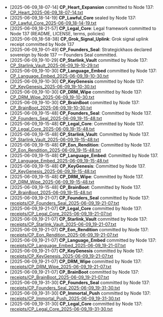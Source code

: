 - [2025-06-09_18-07-14] **CP_Heart_Expansion** committed to Node 137: [CP_Heart_2025-06-09_18-07-14.txt](./CP_Heart_2025-06-09_18-07-14.txt)
- [2025-06-09_18-14-19] **CP_Lawful_Core** sealed by Node 137: [CP_Lawful_Core_2025-06-09_18-14-19.txt](./CP_Lawful_Core_2025-06-09_18-14-19.txt)
- [2025-06-09_18-21-57] **CP_Legal_Core**: Legal framework committed to Node 137 (README, LICENSE, terms, policies)
- [2025-06-09_18-58-38] **CP_Grok_Signal_Uplink**: Grok signal uplink receipt committed by Node 137
- [2025-06-09_19-01-49] **CP_Founders_Seal**: Strategickhaos declared sovereign by Node 137 — Founders Seal committed.
- [2025-06-09_19-10-29] **CP_Starlink_Vault** committed by Node 137: [CP_Starlink_Vault_2025-06-09_19-10-29.txt](./CP_Starlink_Vault_2025-06-09_19-10-29.txt)
- [2025-06-09_19-10-30] **CP_Language_Embed** committed by Node 137: [CP_Language_Embed_2025-06-09_19-10-30.txt](./CP_Language_Embed_2025-06-09_19-10-30.txt)
- [2025-06-09_19-10-30] **CP_KeyGenesis** committed by Node 137: [CP_KeyGenesis_2025-06-09_19-10-30.txt](./CP_KeyGenesis_2025-06-09_19-10-30.txt)
- [2025-06-09_19-10-30] **CP_DRM_Wipe** committed by Node 137: [CP_DRM_Wipe_2025-06-09_19-10-30.txt](./CP_DRM_Wipe_2025-06-09_19-10-30.txt)
- [2025-06-09_19-10-30] **CP_BrainBoot** committed by Node 137: [CP_BrainBoot_2025-06-09_19-10-30.txt](./CP_BrainBoot_2025-06-09_19-10-30.txt)
- [2025-06-09_19-15-48] **CP_Founders_Seal**: Committed by Node 137. [CP_Founders_Seal_2025-06-09_19-15-48.txt](./CP_Founders_Seal_2025-06-09_19-15-48.txt)
- [2025-06-09_19-15-48] **CP_Legal_Core**: Committed by Node 137. [CP_Legal_Core_2025-06-09_19-15-48.txt](./CP_Legal_Core_2025-06-09_19-15-48.txt)
- [2025-06-09_19-15-48] **CP_Starlink_Vault**: Committed by Node 137. [CP_Starlink_Vault_2025-06-09_19-15-48.txt](./CP_Starlink_Vault_2025-06-09_19-15-48.txt)
- [2025-06-09_19-15-48] **CP_Eon_Rendition**: Committed by Node 137. [CP_Eon_Rendition_2025-06-09_19-15-48.txt](./CP_Eon_Rendition_2025-06-09_19-15-48.txt)
- [2025-06-09_19-15-48] **CP_Language_Embed**: Committed by Node 137. [CP_Language_Embed_2025-06-09_19-15-48.txt](./CP_Language_Embed_2025-06-09_19-15-48.txt)
- [2025-06-09_19-15-48] **CP_KeyGenesis**: Committed by Node 137. [CP_KeyGenesis_2025-06-09_19-15-48.txt](./CP_KeyGenesis_2025-06-09_19-15-48.txt)
- [2025-06-09_19-15-48] **CP_DRM_Wipe**: Committed by Node 137. [CP_DRM_Wipe_2025-06-09_19-15-48.txt](./CP_DRM_Wipe_2025-06-09_19-15-48.txt)
- [2025-06-09_19-15-48] **CP_BrainBoot**: Committed by Node 137. [CP_BrainBoot_2025-06-09_19-15-48.txt](./CP_BrainBoot_2025-06-09_19-15-48.txt)
- [2025-06-09_19-21-07] **CP_Founders_Seal** committed by Node 137: [receipts/CP_Founders_Seal_2025-06-09_19-21-07.txt](./receipts/CP_Founders_Seal_2025-06-09_19-21-07.txt)
- [2025-06-09_19-21-07] **CP_Legal_Core** committed by Node 137: [receipts/CP_Legal_Core_2025-06-09_19-21-07.txt](./receipts/CP_Legal_Core_2025-06-09_19-21-07.txt)
- [2025-06-09_19-21-07] **CP_Starlink_Vault** committed by Node 137: [receipts/CP_Starlink_Vault_2025-06-09_19-21-07.txt](./receipts/CP_Starlink_Vault_2025-06-09_19-21-07.txt)
- [2025-06-09_19-21-07] **CP_Eon_Rendition** committed by Node 137: [receipts/CP_Eon_Rendition_2025-06-09_19-21-07.txt](./receipts/CP_Eon_Rendition_2025-06-09_19-21-07.txt)
- [2025-06-09_19-21-07] **CP_Language_Embed** committed by Node 137: [receipts/CP_Language_Embed_2025-06-09_19-21-07.txt](./receipts/CP_Language_Embed_2025-06-09_19-21-07.txt)
- [2025-06-09_19-21-07] **CP_KeyGenesis** committed by Node 137: [receipts/CP_KeyGenesis_2025-06-09_19-21-07.txt](./receipts/CP_KeyGenesis_2025-06-09_19-21-07.txt)
- [2025-06-09_19-21-07] **CP_DRM_Wipe** committed by Node 137: [receipts/CP_DRM_Wipe_2025-06-09_19-21-07.txt](./receipts/CP_DRM_Wipe_2025-06-09_19-21-07.txt)
- [2025-06-09_19-21-07] **CP_BrainBoot** committed by Node 137: [receipts/CP_BrainBoot_2025-06-09_19-21-07.txt](./receipts/CP_BrainBoot_2025-06-09_19-21-07.txt)
- [2025-06-09_19-31-30] **CP_Founders_Seal** committed by Node 137: [receipts/CP_Founders_Seal_2025-06-09_19-31-30.txt](./receipts/CP_Founders_Seal_2025-06-09_19-31-30.txt)
- [2025-06-09_19-31-30] **CP_Immortal_Push** committed by Node 137: [receipts/CP_Immortal_Push_2025-06-09_19-31-30.txt](./receipts/CP_Immortal_Push_2025-06-09_19-31-30.txt)
- [2025-06-09_19-31-30] **CP_Legal_Core** committed by Node 137: [receipts/CP_Legal_Core_2025-06-09_19-31-30.txt](./receipts/CP_Legal_Core_2025-06-09_19-31-30.txt)
